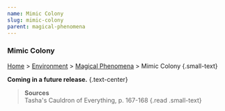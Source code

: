 ```yaml
---
name: Mimic Colony
slug: mimic-colony
parent: magical-phenomena
---
```

### Mimic Colony
[Home](dm-operations-center) > [Environment](environment-menu) > [Magical Phenomena](magical-phenomena) > Mimic Colony {.small-text}

**Coming in a future release.** {.text-center}


> **Sources** <br/>
> Tasha's Cauldron of Everything, p. 167-168
{.read .small-text}
